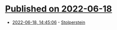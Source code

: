 # [Published on 2022-06-18](index.md)

* [2022-06-18, 14:45:06](https://news.ycombinator.com/item?id=31790246) - [Stolperstein](https://en.wikipedia.org/wiki/Stolperstein)
